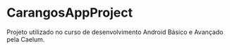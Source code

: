 # CarangosAppProject

Projeto utilizado no curso de desenvolvimento Android Básico e Avançado pela Caelum.
